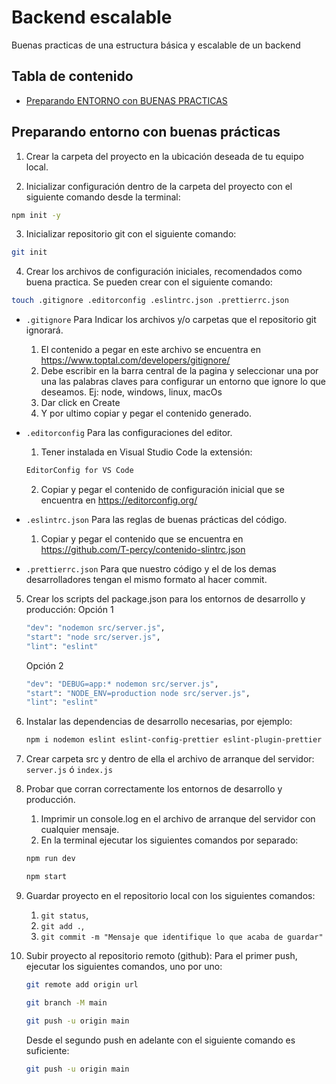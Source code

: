 # Backend escalable
Buenas practicas de una estructura básica y escalable de un backend

## Tabla de contenido
- [Preparando ENTORNO con BUENAS PRACTICAS](#preparando-entorno-con-buenas-prácticas)


## Preparando entorno con buenas prácticas

1. Crear la carpeta del proyecto en la ubicación deseada de tu equipo local.

2. Inicializar configuración dentro de la carpeta del proyecto con el siguiente comando desde la terminal:
```bash
npm init -y
```

3. Inicializar repositorio git con el siguiente comando:
```bash
git init
```

4. Crear los archivos de configuración iniciales, recomendados como buena practica.  Se pueden crear con el siguiente comando:
```bash
touch .gitignore .editorconfig .eslintrc.json .prettierrc.json
```

* `.gitignore` Para Indicar los archivos y/o carpetas que el repositorio git ignorará.  
    1. El contenido a pegar en este archivo se encuentra en https://www.toptal.com/developers/gitignore/ 
    2. Debe escribir en la barra central de la pagina y seleccionar  una por una las palabras claves para configurar un entorno que ignore lo que deseamos. Ej: node, windows, linux, macOs
    3. Dar click en Create 
    4. Y por ultimo copiar y pegar el contenido generado.

* `.editorconfig` Para las configuraciones del editor.
    1. Tener instalada en Visual Studio Code la extensión: 
    ```bash
    EditorConfig for VS Code
    ```
    2. Copiar y pegar el contenido de configuración inicial que se encuentra en https://editorconfig.org/

* `.eslintrc.json` Para las reglas de buenas prácticas del código.
    1.  Copiar y pegar el contenido que se encuentra en https://github.com/T-percy/contenido-slintrc.json

* `.prettierrc.json` Para que nuestro código y el de los demas desarrolladores tengan el mismo formato al hacer commit.
    
5. Crear los scripts del package.json para los entornos de desarrollo y producción:
    Opción 1
    ```bash
    "dev": "nodemon src/server.js",
    "start": "node src/server.js",
    "lint": "eslint"
    ```
    Opción 2
    ```bash
    "dev": "DEBUG=app:* nodemon src/server.js",
    "start": "NODE_ENV=production node src/server.js",
    "lint": "eslint"
    ```

6. Instalar las dependencias de desarrollo necesarias, por ejemplo:
    ```bash
    npm i nodemon eslint eslint-config-prettier eslint-plugin-prettier prettier -D
    ```

7. Crear carpeta src y dentro de ella el archivo de arranque del servidor:
    `server.js` ó `index.js`

8. Probar que corran correctamente los entornos de desarrollo y producción.
    1. Imprimir un console.log en el archivo de arranque del servidor con cualquier mensaje.
    2. En la terminal ejecutar los siguientes comandos por separado:
    ```bash
    npm run dev
    ```
    ```bash
    npm start
    ```

9. Guardar proyecto en el repositorio local con los siguientes comandos: 
    1. `git status`, 
    2. `git add .`, 
    3. `git commit -m "Mensaje que identifique lo que acaba de guardar"`

10. Subir proyecto al repositorio remoto (github):
    Para el primer push, ejecutar los siguientes comandos, uno por uno:
    ```bash
    git remote add origin url
    ```
    ```bash
    git branch -M main
    ```
    ```bash
    git push -u origin main
    ```

    Desde el segundo push en adelante con el siguiente comando es suficiente:
    ```bash
    git push -u origin main
    ```